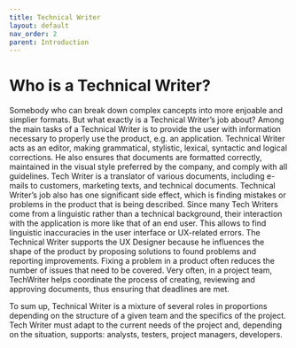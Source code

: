 ```yaml
---
title: Technical Writer
layout: default
nav_order: 2
parent: Introduction
---
```


# Who is a Technical Writer? 
Somebody who can break down complex cancepts into more enjoable and simplier formats.
But what exactly is a Technical Writer’s job about? Among the main tasks of a Technical Writer is to provide the user with information necessary to properly use the product, e.g. an application.
Technical Writer acts as an editor, making  grammatical, stylistic, lexical, syntactic and logical corrections. He also ensures that documents are formatted correctly, maintained in the visual style preferred by the company, and comply with all guidelines.
Tech Writer is a translator of various documents, including e-mails to customers, marketing texts, and technical documents.
Technical Writer’s job also has one significant side effect, which is finding mistakes or problems in the product that is being described.
Since many Tech Writers come from a linguistic rather than a technical background, their interaction with the application is more like that of an end user. This  allows to find linguistic inaccuracies in the user interface or UX-related errors.
The Technical Writer supports the UX Designer because he influences the shape of the product by proposing solutions to found problems and reporting improvements. Fixing a problem in a product often reduces the number of issues that need to be covered.
Very often, in a project team, TechWriter helps coordinate the process of creating, reviewing and approving documents, thus ensuring that deadlines are met.

To sum up, Technical Writer is a mixture of several roles in proportions depending on the structure of a given team and the specifics of the project. Tech Writer must adapt to the current needs of the project and, depending on the situation, supports:
analysts,
testers,
project managers,
developers.
